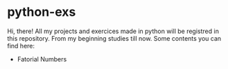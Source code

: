 # python-exs

Hi, there!
All my projects and exercices made in python will be registred in this repository. From my beginning studies till now.
Some contents you can find here: 
- Fatorial Numbers
